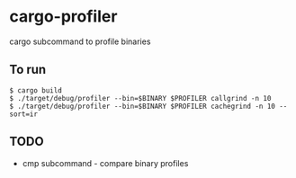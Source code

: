 # cargo-profiler
cargo subcommand to profile binaries

## To run

```
$ cargo build
$ ./target/debug/profiler --bin=$BINARY $PROFILER callgrind -n 10
$ ./target/debug/profiler --bin=$BINARY $PROFILER cachegrind -n 10 --sort=ir

```



## TODO

* cmp subcommand - compare binary profiles
